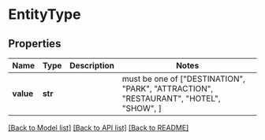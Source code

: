 # EntityType


## Properties
Name | Type | Description | Notes
------------ | ------------- | ------------- | -------------
**value** | **str** |  |  must be one of ["DESTINATION", "PARK", "ATTRACTION", "RESTAURANT", "HOTEL", "SHOW", ]

[[Back to Model list]](../README.md#documentation-for-models) [[Back to API list]](../README.md#documentation-for-api-endpoints) [[Back to README]](../README.md)



